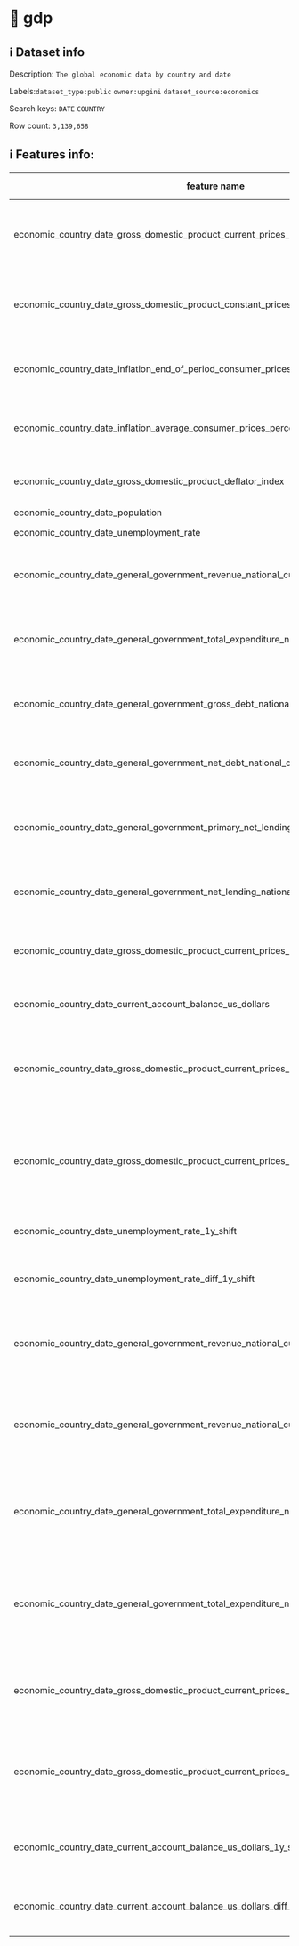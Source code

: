 # 📖 gdp 
## ℹ️ Dataset info 
Description: `The global economic data by country and date` 

Labels:`dataset_type:public` `owner:upgini` `dataset_source:economics` 

Search keys: `DATE` `COUNTRY`

Row count: `3,139,658`

## ℹ️ Features info:
|feature name|feature type|descrition|
|---|---|---|
|economic_country_date_gross_domestic_product_current_prices_national_currency|FLOAT|Gross domestic product, current prices, national currency|
|economic_country_date_gross_domestic_product_constant_prices_percent_change|FLOAT|Gross domestic product, constant prices, percent change|
|economic_country_date_inflation_end_of_period_consumer_prices_percent_change|FLOAT|Inflation, end of period, consumer prices, percent change|
|economic_country_date_inflation_average_consumer_prices_percent_change|FLOAT|Inflation, average consumer prices, percent change|
|economic_country_date_gross_domestic_product_deflator_index|FLOAT|Gross domestic product deflator index|
|economic_country_date_population|FLOAT|Population|
|economic_country_date_unemployment_rate|FLOAT|Unemployment rate|
|economic_country_date_general_government_revenue_national_currency|FLOAT|General government revenue, national currency|
|economic_country_date_general_government_total_expenditure_national_currency|FLOAT|General government total expenditure, national currency|
|economic_country_date_general_government_gross_debt_national_currency|FLOAT|General government gross debt, national currency|
|economic_country_date_general_government_net_debt_national_currency|FLOAT|General government gross debt, national currency|
|economic_country_date_general_government_primary_net_lending_national_currency|FLOAT|General government primary net lending, national currency|
|economic_country_date_general_government_net_lending_national_currency|FLOAT|General government net lending, national currency|
|economic_country_date_gross_domestic_product_current_prices_us_dollars|FLOAT|Gross domestic product, current prices, us dollars|
|economic_country_date_current_account_balance_us_dollars|FLOAT|Current account balance, us dollars|
|economic_country_date_gross_domestic_product_current_prices_national_currency_1y_shift|FLOAT|Gross domestic product, current prices, national currency, 1 year shift|
|economic_country_date_gross_domestic_product_current_prices_national_currency_diff_1y_shift|FLOAT|Gross domestic product, current prices, national currency, difference with 1 year shift value|
|economic_country_date_unemployment_rate_1y_shift|FLOAT|Unemployment rate, 1 year shift|
|economic_country_date_unemployment_rate_diff_1y_shift|FLOAT|Unemployment rate, difference with 1 year shift value|
|economic_country_date_general_government_revenue_national_currency_1y_shift|FLOAT|General government revenue, national currency, 1 year shift|
|economic_country_date_general_government_revenue_national_currency_diff_1y_shift|FLOAT|General government revenue, national currency, difference with 1 year shift value|
|economic_country_date_general_government_total_expenditure_national_currency_1y_shift|FLOAT|General government total expenditure, national currency, 1 year shift|
|economic_country_date_general_government_total_expenditure_national_currency_diff_1y_shift|FLOAT|General government total expenditure national currency, difference with 1 year shift value|
|economic_country_date_gross_domestic_product_current_prices_us_dollars_1y_shift|FLOAT|Gross domestic product, current prices, us dollars, 1 year shift|
|economic_country_date_gross_domestic_product_current_prices_us_dollars_diff_1y_shift|FLOAT|Gross domestic product, current prices, us dollars, difference with 1 year shift value|
|economic_country_date_current_account_balance_us_dollars_1y_shift|FLOAT|Current account balance, us dollars, 1 year shift|
|economic_country_date_current_account_balance_us_dollars_diff_1y_shift|FLOAT|Current account balance, us dollars, 1 year shift|
